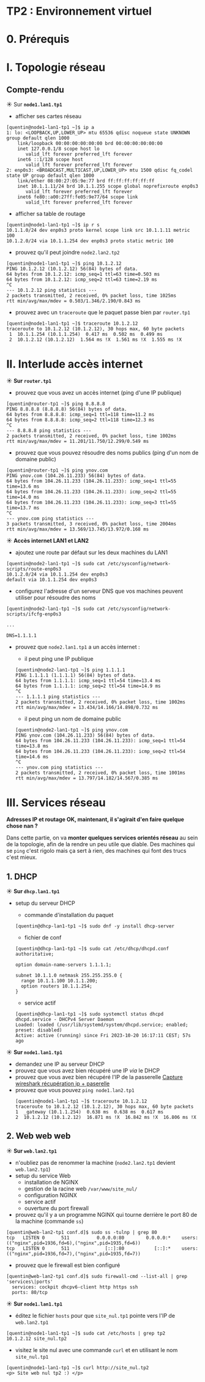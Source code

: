 # TP2 : Environnement virtuel

# 0. Prérequis

# I. Topologie réseau

## Compte-rendu

☀️ Sur **`node1.lan1.tp1`**

- afficher ses cartes réseau
```
[quentin@node1-lan1-tp1 ~]$ ip a
1: lo: <LOOPBACK,UP,LOWER_UP> mtu 65536 qdisc noqueue state UNKNOWN group default qlen 1000
    link/loopback 00:00:00:00:00:00 brd 00:00:00:00:00:00
    inet 127.0.0.1/8 scope host lo
       valid_lft forever preferred_lft forever
    inet6 ::1/128 scope host
       valid_lft forever preferred_lft forever
2: enp0s3: <BROADCAST,MULTICAST,UP,LOWER_UP> mtu 1500 qdisc fq_codel state UP group default qlen 1000
    link/ether 08:00:27:05:9e:77 brd ff:ff:ff:ff:ff:ff
    inet 10.1.1.11/24 brd 10.1.1.255 scope global noprefixroute enp0s3
       valid_lft forever preferred_lft forever
    inet6 fe80::a00:27ff:fe05:9e77/64 scope link
       valid_lft forever preferred_lft forever
```

- afficher sa table de routage
```
[quentin@node1-lan1-tp1 ~]$ ip r s
10.1.1.0/24 dev enp0s3 proto kernel scope link src 10.1.1.11 metric 100
10.1.2.0/24 via 10.1.1.254 dev enp0s3 proto static metric 100
```

- prouvez qu'il peut joindre `node2.lan2.tp2`
```
[quentin@node1-lan1-tp1 ~]$ ping 10.1.2.12
PING 10.1.2.12 (10.1.2.12) 56(84) bytes of data.
64 bytes from 10.1.2.12: icmp_seq=1 ttl=63 time=0.503 ms
64 bytes from 10.1.2.12: icmp_seq=2 ttl=63 time=2.19 ms
^C
--- 10.1.2.12 ping statistics ---
2 packets transmitted, 2 received, 0% packet loss, time 1025ms
rtt min/avg/max/mdev = 0.503/1.346/2.190/0.843 ms
```

- prouvez avec un `traceroute` que le paquet passe bien par `router.tp1`
```
[quentin@node1-lan1-tp1 ~]$ traceroute 10.1.2.12
traceroute to 10.1.2.12 (10.1.2.12), 30 hops max, 60 byte packets
 1  10.1.1.254 (10.1.1.254)  0.417 ms  0.502 ms  0.499 ms
 2  10.1.2.12 (10.1.2.12)  1.564 ms !X  1.561 ms !X  1.555 ms !X
```


# II. Interlude accès internet

☀️ **Sur `router.tp1`**

- prouvez que vous avez un accès internet (ping d'une IP publique)
```
[quentin@router-tp1 ~]$ ping 8.8.8.8
PING 8.8.8.8 (8.8.8.8) 56(84) bytes of data.
64 bytes from 8.8.8.8: icmp_seq=1 ttl=118 time=11.2 ms
64 bytes from 8.8.8.8: icmp_seq=2 ttl=118 time=12.3 ms
^C
--- 8.8.8.8 ping statistics ---
2 packets transmitted, 2 received, 0% packet loss, time 1002ms
rtt min/avg/max/mdev = 11.201/11.750/12.299/0.549 ms
```

- prouvez que vous pouvez résoudre des noms publics (ping d'un nom de domaine public)
```
[quentin@router-tp1 ~]$ ping ynov.com
PING ynov.com (104.26.11.233) 56(84) bytes of data.
64 bytes from 104.26.11.233 (104.26.11.233): icmp_seq=1 ttl=55 time=13.6 ms
64 bytes from 104.26.11.233 (104.26.11.233): icmp_seq=2 ttl=55 time=14.0 ms
64 bytes from 104.26.11.233 (104.26.11.233): icmp_seq=3 ttl=55 time=13.7 ms
^C
--- ynov.com ping statistics ---
3 packets transmitted, 3 received, 0% packet loss, time 2004ms
rtt min/avg/max/mdev = 13.569/13.745/13.972/0.168 ms
```

☀️ **Accès internet LAN1 et LAN2**

- ajoutez une route par défaut sur les deux machines du LAN1
```
[quentin@node2-lan1-tp1 ~]$ sudo cat /etc/sysconfig/network-scripts/route-enp0s3
10.1.2.0/24 via 10.1.1.254 dev enp0s3
default via 10.1.1.254 dev enp0s3
```

- configurez l'adresse d'un serveur DNS que vos machines peuvent utiliser pour résoudre des noms
```
[quentin@node2-lan1-tp1 ~]$ sudo cat /etc/sysconfig/network-scripts/ifcfg-enp0s3

...

DNS=1.1.1.1
```

- prouvez que `node2.lan1.tp1` a un accès internet :
  - il peut ping une IP publique
  ```
  [quentin@node2-lan1-tp1 ~]$ ping 1.1.1.1
  PING 1.1.1.1 (1.1.1.1) 56(84) bytes of data.
  64 bytes from 1.1.1.1: icmp_seq=1 ttl=54 time=13.4 ms
  64 bytes from 1.1.1.1: icmp_seq=2 ttl=54 time=14.9 ms
  ^C
  --- 1.1.1.1 ping statistics ---
  2 packets transmitted, 2 received, 0% packet loss, time 1002ms
  rtt min/avg/max/mdev = 13.434/14.166/14.898/0.732 ms
  ```

  - il peut ping un nom de domaine public
  ```
  [quentin@node2-lan1-tp1 ~]$ ping ynov.com
  PING ynov.com (104.26.11.233) 56(84) bytes of data.
  64 bytes from 104.26.11.233 (104.26.11.233): icmp_seq=1 ttl=54 time=13.8 ms
  64 bytes from 104.26.11.233 (104.26.11.233): icmp_seq=2 ttl=54 time=14.6 ms
  ^C
  --- ynov.com ping statistics ---
  2 packets transmitted, 2 received, 0% packet loss, time 1001ms
  rtt min/avg/max/mdev = 13.797/14.182/14.567/0.385 ms
  ```

# III. Services réseau

**Adresses IP et routage OK, maintenant, il s'agirait d'en faire quelque chose nan ?**

Dans cette partie, on va **monter quelques services orientés réseau** au sein de la topologie, afin de la rendre un peu utile que diable. Des machines qui se `ping` c'est rigolo mais ça sert à rien, des machines qui font des trucs c'est mieux.

## 1. DHCP

☀️ **Sur `dhcp.lan1.tp1`**

- setup du serveur DHCP

  - commande d'installation du paquet
  ```
  [quentin@dhcp-lan1-tp1 ~]$ sudo dnf -y install dhcp-server
  ```

  - fichier de conf
  ```
  [quentin@dhcp-lan1-tp1 ~]$ sudo cat /etc/dhcp/dhcpd.conf
  authoritative;

  option domain-name-servers 1.1.1.1;

  subnet 10.1.1.0 netmask 255.255.255.0 {
    range 10.1.1.100 10.1.1.200;
    option routers 10.1.1.254;
  }
  ```
  
  - service actif
  ```
  [quentin@dhcp-lan1-tp1 ~]$ sudo systemctl status dhcpd
  dhcpd.service - DHCPv4 Server Daemon
  Loaded: loaded (/usr/lib/systemd/system/dhcpd.service; enabled; preset: disabled)
  Active: active (running) since Fri 2023-10-20 16:17:11 CEST; 57s ago
  ```

☀️ **Sur `node1.lan1.tp1`**

- demandez une IP au serveur DHCP
- prouvez que vous avez bien récupéré une IP *via* le DHCP
- prouvez que vous avez bien récupéré l'IP de la passerelle
[Capture wireshark récupération ip + paserelle](/captures/dhcp.pcapng)
- prouvez que vous pouvez `ping node1.lan2.tp1`
  ```
  [quentin@node1-lan1-tp1 ~]$ traceroute 10.1.2.12
  traceroute to 10.1.2.12 (10.1.2.12), 30 hops max, 60 byte packets
  1  _gateway (10.1.1.254)  0.638 ms  0.638 ms  0.617 ms
  2  10.1.2.12 (10.1.2.12)  16.871 ms !X  16.842 ms !X  16.806 ms !X
  ```

## 2. Web web web

☀️ **Sur `web.lan2.tp1`**

- n'oubliez pas de renommer la machine (`node2.lan2.tp1` devient `web.lan2.tp1`)
- setup du service Web
  - installation de NGINX
  - gestion de la racine web `/var/www/site_nul/`
  - configuration NGINX
  - service actif
  - ouverture du port firewall
- prouvez qu'il y a un programme NGINX qui tourne derrière le port 80 de la machine (commande `ss`)
```
[quentin@web-lan2-tp1 conf.d]$ sudo ss -tulnp | grep 80
tcp   LISTEN 0      511          0.0.0.0:80        0.0.0.0:*    users:(("nginx",pid=1936,fd=6),("nginx",pid=1935,fd=6))
tcp   LISTEN 0      511             [::]:80           [::]:*    users:(("nginx",pid=1936,fd=7),("nginx",pid=1935,fd=7))
```

- prouvez que le firewall est bien configuré
```
[quentin@web-lan2-tp1 conf.d]$ sudo firewall-cmd --list-all | grep 'services\|ports'
  services: cockpit dhcpv6-client http https ssh
  ports: 80/tcp
```

☀️ **Sur `node1.lan1.tp1`**

- éditez le fichier `hosts` pour que `site_nul.tp1` pointe vers l'IP de `web.lan2.tp1`
```
[quentin@node1-lan1-tp1 ~]$ sudo cat /etc/hosts | grep tp2
10.1.2.12 site_nul.tp2
```

- visitez le site nul avec une commande `curl` et en utilisant le nom `site_nul.tp1`
```
[quentin@node1-lan1-tp1 ~]$ curl http://site_nul.tp2
<p> Site web nul tp2 :) </p>
```